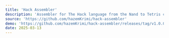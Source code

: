 ```yaml
---
title: 'Hack Assembler'
description: 'Assembler for The Hack language from the Nand to Tetris course witten in Rust.'
source: 'https://github.com/hazemKrimi/hack-assembler'
demo: 'https://github.com/hazemKrimi/hack-assembler/releases/tag/v1.0.0'
date: 2025-03-13
---
```

